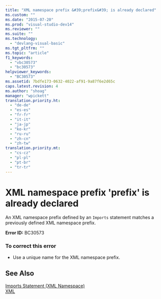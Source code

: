 ```yaml
---
title: "XML namespace prefix &#39;prefix&#39; is already declared"
ms.custom: ""
ms.date: "2015-07-20"
ms.prod: "visual-studio-dev14"
ms.reviewer: ""
ms.suite: ""
ms.technology: 
  - "devlang-visual-basic"
ms.tgt_pltfrm: ""
ms.topic: "article"
f1_keywords: 
  - "vbc30573"
  - "bc30573"
helpviewer_keywords: 
  - "BC30573"
ms.assetid: 7bdfe173-0632-4022-af91-9a87f6e2d65c
caps.latest.revision: 4
ms.author: "shoag"
manager: "wpickett"
translation.priority.ht: 
  - "de-de"
  - "es-es"
  - "fr-fr"
  - "it-it"
  - "ja-jp"
  - "ko-kr"
  - "ru-ru"
  - "zh-cn"
  - "zh-tw"
translation.priority.mt: 
  - "cs-cz"
  - "pl-pl"
  - "pt-br"
  - "tr-tr"
---
```

# XML namespace prefix &#39;prefix&#39; is already declared
An XML namespace prefix defined by an `Imports` statement matches a previously defined XML namespace prefix.  
  
 **Error ID:** BC30573  
  
### To correct this error  
  
-   Use a unique name for the XML namespace prefix.  
  
## See Also  
 [Imports Statement (XML Namespace)](../Topic/Imports%20Statement%20\(XML%20Namespace\).md)   
 [XML](../Topic/XML%20in%20Visual%20Basic.md)